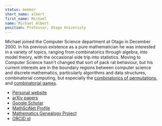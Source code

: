 ```yaml
---
status: member
short_name: albert
first_name: Michael
name: Michael Albert
position: Professor, Otago University
---
```

Michael joined the Computer Science department at Otago in December 2000. In his
previous existence as a pure mathematician he was interested in a variety of
topics, ranging from combinatorics through algebra, into model theory, with the
occasional side trip into statistics. Moving to Computer Science hasn't changed
that sort of pack rat behaviour, but his current interests are in the boundary
regions between computer science and discrete mathematics, particularly
algorithms and data structures, combinatorial computing, but especially the
[combinatorics of permutations](http://www.cs.otago.ac.nz/staffpriv/malbert/permutations.php),
and [combinatorial games](http://www.cs.otago.ac.nz/staffpriv/malbert/games.php).

- [Personal website](http://www.cs.otago.ac.nz/staffpriv/malbert/index.php)
- [arXiv papers](https://arxiv.org/a/albert_m_1.html)
- [Google Scholar](https://scholar.google.is/citations?user=jaWxQwgAAAAJ&hl=en)
- [MathSciNet Profile](https://mathscinet.ams.org/mathscinet/MRAuthorID/1105410)
- [Mathematics Genealogy Project](https://www.genealogy.math.ndsu.nodak.edu/id.php?id=40885)
- [ORCID id](https://orcid.org/0000-0002-4587-1104)